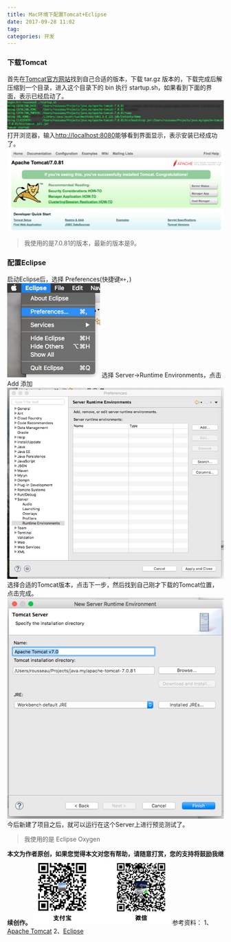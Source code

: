 ```yaml
---
title: Mac环境下配置Tomcat+Eclipse
date: 2017-09-28 11:02
tag: 
categories: 开发
---
```





### 下载Tomcat
首先在[Tomcat官方网站](http://tomcat.apache.org/download-70.cgi)找到自己合适的版本，下载 tar.gz 版本的，下载完成后解压缩到一个目录，进入这个目录下的 bin 执行 startup.sh，如果看到下面的界面，表示已经启动了。
![](./20170928-tomcat-and-eclipse/39469-20170928110034653-2083478430.png)
打开浏览器，输入[http://localhost:8080](http://localhost:8080)能够看到界面显示，表示安装已经成功了。
![](./20170928-tomcat-and-eclipse/39469-20170928110047778-325300410.png)

> 我使用的是7.0.81的版本，最新的版本是9。


### 配置Eclipse
启动Eclipse后，选择 Preferences(快捷键```⌘+,```)
![](./20170928-tomcat-and-eclipse/39469-20170928110100903-1853525836.png)
选择 Server->Runtime Environments，点击 Add 添加
![](./20170928-tomcat-and-eclipse/39469-20170928110118262-1553876600.png)
选择合适的Tomcat版本，点击下一步，然后找到自己刚才下载的Tomcat位置，点击完成。
![](./20170928-tomcat-and-eclipse/39469-20170928110130778-780724613.png)
今后新建了项目之后，就可以运行在这个Server上进行预览测试了。

> 我使用的是 Eclipse Oxygen

**本文为作者原创，如果您觉得本文对您有帮助，请随意打赏，您的支持将鼓励我继续创作。**
![](./20170928-tomcat-and-eclipse/39469-20170825142904777-1467390737.png)
参考资料：
1、[Apache Tomcat](http://tomcat.apache.org/download-70.cgi)
2、[Eclipse](http://www.eclipse.org/home/index.php)












